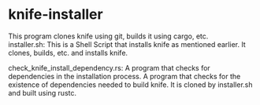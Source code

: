 # knife-installer
This program clones knife using git, builds it using cargo, etc.
<br>
installer.sh:
This is a Shell Script that installs knife as mentioned earlier.
It clones, builds, etc. and installs knife.

check_knife_install_dependency.rs: A program that checks for dependencies in the installation process.
A program that checks for the existence of dependencies needed to build knife.
It is cloned by installer.sh and built using rustc.

